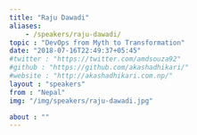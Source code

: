 ```yaml
---
title: "Raju Dawadi"
aliases:
    - /speakers/raju-dawadi/
topic : "DevOps from Myth to Transformation"
date: "2018-07-16T22:49:37+05:45"
#twitter : "https://twitter.com/amdsouza92"
#github : "https://github.com/akashadhikari/"
#website : "http://akashadhikari.com.np/"
layout : "speakers"
from : "Nepal"
img: "/img/speakers/raju-dawadi.jpg"

about : ""
---
```

